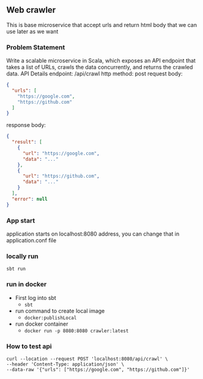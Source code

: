 ## Web crawler

This is base microservice that accept urls and return html body that we can use later as we want

### Problem Statement

Write a scalable microservice in Scala, which exposes an API endpoint that takes a list of URLs, crawls the
data concurrently, and returns the crawled data.
API Details
endpoint: /api/crawl
http method: post
request body:

```json
{
  "urls": [
    "https://google.com",
    "https://github.com"
  ]
}
```

response body:

```json
{
  "result": [
    {
      "url": "https://google.com",
      "data": "..."
    },
    {
      "url": "https://github.com",
      "data": "..."
    }
  ],
  "error": null
}
```

### App start

application starts on localhost:8080 address, you can change that in application.conf file

### locally run

`sbt run`

### run in docker

- First log into sbt
  - `sbt`
- run command to create local image
  - `docker:publishLocal`
- run docker container
  - `docker run -p 8080:8080 crawler:latest`

### How to test api

```
curl --location --request POST 'localhost:8080/api/crawl' \
--header 'Content-Type: application/json' \
--data-raw '{"urls": ["https://google.com", "https://github.com"]}'
```
